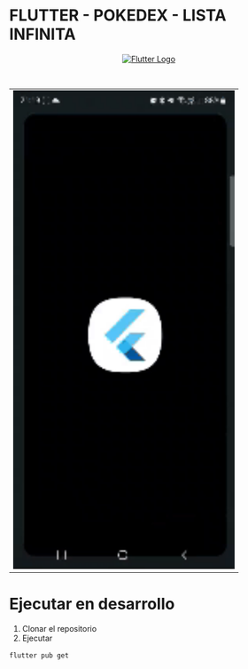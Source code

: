 # FLUTTER - POKEDEX - LISTA INFINITA

<p align="center">
  <a href="https://flutter.dev/" target="blank"><img src="https://storage.googleapis.com/cms-storage-bucket/c823e53b3a1a7b0d36a9.png" alt="Flutter Logo" /></a>
</p>
<br>
<table align="center">
<tr>
    <td>
      <img src="./screenshot/08.gif" alt="Search-Light" width="400"/>
    </td>
  </tr>
</table>

# Ejecutar en desarrollo

1. Clonar el repositorio
2. Ejecutar
```
flutter pub get
```




